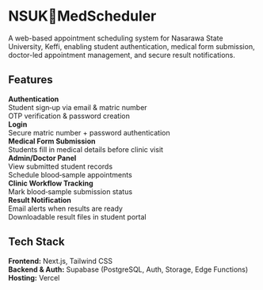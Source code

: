 
# NSUKMedScheduler

A web-based appointment scheduling system for Nasarawa State University, Keffi, enabling student authentication, medical form submission, doctor-led appointment management, and secure result notifications.

## Features

**Authentication**  
  Student sign‑up via email & matric number  
  OTP verification & password creation  
**Login**  
  Secure matric number + password authentication  
**Medical Form Submission**  
  Students fill in medical details before clinic visit  
**Admin/Doctor Panel**  
  View submitted student records  
  Schedule blood‑sample appointments  
**Clinic Workflow Tracking**  
  Mark blood‑sample submission status  
**Result Notification**  
  Email alerts when results are ready  
  Downloadable result files in student portal  

## Tech Stack

**Frontend:** Next.js, Tailwind CSS  
**Backend & Auth:** Supabase (PostgreSQL, Auth, Storage, Edge Functions)  
**Hosting:** Vercel 
